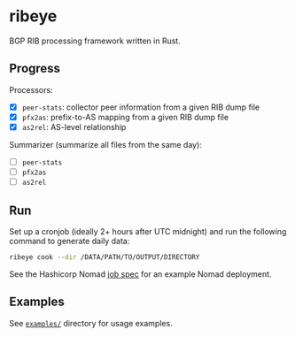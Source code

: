 # ribeye

BGP RIB processing framework written in Rust.

## Progress

Processors:
- [X] `peer-stats`: collector peer information from a given RIB dump file
- [X] `pfx2as`: prefix-to-AS mapping from a given RIB dump file
- [X] `as2rel`: AS-level relationship

Summarizer (summarize all files from the same day):
- [ ] `peer-stats`
- [ ] `pfx2as`
- [ ] `as2rel`

## Run

Set up a cronjob (ideally 2+ hours after UTC midnight) and run the following command to generate daily data:

```bash
ribeye cook --dir /DATA/PATH/TO/OUTPUT/DIRECTORY
```

See the Hashicorp Nomad [job spec](deployment/nomad_periodic_raw.hcl) for an example Nomad deployment.

## Examples

See [`examples/`](examples) directory for usage examples.
